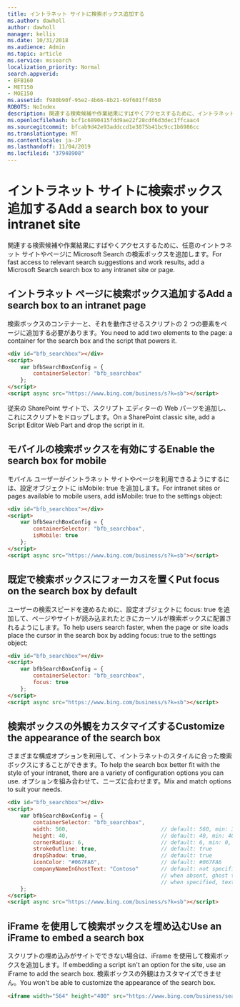 ```yaml
---
title: イントラネット サイトに検索ボックス追加する
ms.author: dawholl
author: dawholl
manager: kellis
ms.date: 10/31/2018
ms.audience: Admin
ms.topic: article
ms.service: mssearch
localization_priority: Normal
search.appverid:
- BFB160
- MET150
- MOE150
ms.assetid: f980b90f-95e2-4b66-8b21-69f601ff4b50
ROBOTS: NoIndex
description: 関連する検索候補や作業結果にすばやくアクセスするために、イントラネット サイトやページに Microsoft Search の検索ボックスを追加します。
ms.openlocfilehash: bcf1c6890415fdd9ae22f28cdf6d3dec1ffcaac4
ms.sourcegitcommit: bfcab9d42e93addccd1e3875b41bc9cc1b6986cc
ms.translationtype: MT
ms.contentlocale: ja-JP
ms.lasthandoff: 11/04/2019
ms.locfileid: "37948908"
---
```

# <a name="add-a-search-box-to-your-intranet-site"></a><span data-ttu-id="26618-103">イントラネット サイトに検索ボックス追加する</span><span class="sxs-lookup"><span data-stu-id="26618-103">Add a search box to your intranet site</span></span>

<span data-ttu-id="26618-104">関連する検索候補や作業結果にすばやくアクセスするために、任意のイントラネット サイトやページに Microsoft Search の検索ボックスを追加します。</span><span class="sxs-lookup"><span data-stu-id="26618-104">For fast access to relevant search suggestions and work results, add a Microsoft Search search box to any intranet site or page.</span></span>
  
## <a name="add-a-search-box-to-an-intranet-page"></a><span data-ttu-id="26618-105">イントラネット ページに検索ボックス追加する</span><span class="sxs-lookup"><span data-stu-id="26618-105">Add a search box to an intranet page</span></span>

<span data-ttu-id="26618-106">検索ボックスのコンテナーと、それを動作させるスクリプトの 2 つの要素をページに追加する必要があります。</span><span class="sxs-lookup"><span data-stu-id="26618-106">You need to add two elements to the page: a container for the search box and the script that powers it.</span></span>
  
```html
<div id="bfb_searchbox"></div>
<script>
    var bfbSearchBoxConfig = {
        containerSelector: "bfb_searchbox"
    };
</script>
<script async src="https://www.bing.com/business/s?k=sb"></script>
```

<span data-ttu-id="26618-107">従来の SharePoint サイトで、スクリプト エディターの Web パーツを追加し、これにスクリプトをドロップします。</span><span class="sxs-lookup"><span data-stu-id="26618-107">On a SharePoint classic site, add a Script Editor Web Part and drop the script in it.</span></span>
  
## <a name="enable-the-search-box-for-mobile"></a><span data-ttu-id="26618-108">モバイルの検索ボックスを有効にする</span><span class="sxs-lookup"><span data-stu-id="26618-108">Enable the search box for mobile</span></span>

<span data-ttu-id="26618-109">モバイル ユーザーがイントラネット サイトやページを利用できるようにするには、設定オブジェクトに isMobile: true を追加します。</span><span class="sxs-lookup"><span data-stu-id="26618-109">For intranet sites or pages available to mobile users, add isMobile: true to the settings object:</span></span>
  
```html
<div id="bfb_searchbox"></div>
<script>
    var bfbSearchBoxConfig = {
        containerSelector: "bfb_searchbox", 
        isMobile: true
    };
</script>
<script async src="https://www.bing.com/business/s?k=sb"></script>
```

## <a name="put-focus-on-the-search-box-by-default"></a><span data-ttu-id="26618-110">既定で検索ボックスにフォーカスを置く</span><span class="sxs-lookup"><span data-stu-id="26618-110">Put focus on the search box by default</span></span>

<span data-ttu-id="26618-111">ユーザーの検索スピードを速めるために、設定オブジェクトに focus: true を追加して、ページやサイトが読み込まれたときにカーソルが検索ボックスに配置されるようにします。</span><span class="sxs-lookup"><span data-stu-id="26618-111">To help users search faster, when the page or site loads place the cursor in the search box by adding focus: true to the settings object:</span></span>
  
```html
<div id="bfb_searchbox"></div>
<script>
    var bfbSearchBoxConfig = {
        containerSelector: "bfb_searchbox",
        focus: true
    };
</script>
<script async src="https://www.bing.com/business/s?k=sb"></script>
```

## <a name="customize-the-appearance-of-the-search-box"></a><span data-ttu-id="26618-112">検索ボックスの外観をカスタマイズする</span><span class="sxs-lookup"><span data-stu-id="26618-112">Customize the appearance of the search box</span></span> 

<span data-ttu-id="26618-113">さまざまな構成オプションを利用して、イントラネットのスタイルに合った検索ボックスにすることができます。</span><span class="sxs-lookup"><span data-stu-id="26618-113">To help the search box better fit with the style of your intranet, there are a variety of configuration options you can use.</span></span> <span data-ttu-id="26618-114">オプションを組み合わせて、ニーズに合わせます。</span><span class="sxs-lookup"><span data-stu-id="26618-114">Mix and match options to suit your needs.</span></span>

```html
<div id="bfb_searchbox"></div>
<script>
    var bfbSearchBoxConfig = {
        containerSelector: "bfb_searchbox",
        width: 560,                             // default: 560, min: 360, max: 650
        height: 40,                             // default: 40, min: 40, max: 72
        cornerRadius: 6,                        // default: 6, min: 0, max: 25                                   
        strokeOutline: true,                    // default: true
        dropShadow: true,                       // default: true
        iconColor: "#067FA6",                   // default: #067FA6
        companyNameInGhostText: "Contoso"       // default: not specified
                                                // when absent, ghost text will be "Search work and the web"
                                                // when specified, text will be "Search the web and [Contoso]"
    };
</script>
<script async src="https://www.bing.com/business/s?k=sb"></script>
```

## <a name="use-an-iframe-to-embed-a-search-box"></a><span data-ttu-id="26618-115">iFrame を使用して検索ボックスを埋め込む</span><span class="sxs-lookup"><span data-stu-id="26618-115">Use an iFrame to embed a search box</span></span>

<span data-ttu-id="26618-116">スクリプトの埋め込みがサイトでできない場合は、iFrame を使用して検索ボックスを追加します。</span><span class="sxs-lookup"><span data-stu-id="26618-116">If embedding a script isn't an option for the site, use an iFrame to add the search box.</span></span> <span data-ttu-id="26618-117">検索ボックスの外観はカスタマイズできません。</span><span class="sxs-lookup"><span data-stu-id="26618-117">You won't be able to customize the appearance of the search box.</span></span>
  
```html
<iframe width="564" height="400" src="https://www.bing.com/business/searchbox"></iframe>
```